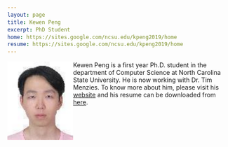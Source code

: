 ```yaml
---
layout: page
title: Kewen Peng
excerpt: PhD Student
home: https://sites.google.com/ncsu.edu/kpeng2019/home
resume: https://sites.google.com/ncsu.edu/kpeng2019/home
---
```



<img align="left" width="150" src="/img/KewenPeng.jpg">
Kewen Peng is a first year Ph.D. student in the department of Computer Science at North Carolina State University. He is now working with Dr. Tim Menzies. To know more about him, please visit his <a href="https://sites.google.com/ncsu.edu/kpeng2019/home">website</a> and his resume can be downloaded from <a href="Kewen Peng">here</a>.
